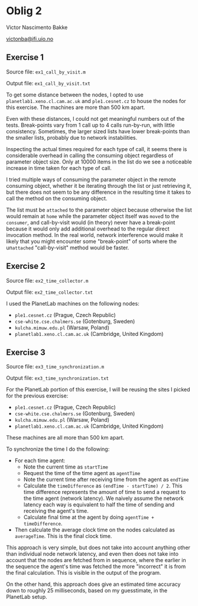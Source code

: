# Oblig 2

Victor Nascimento Bakke

victonba@ifi.uio.no

## Exercise 1

Source file: `ex1_call_by_visit.m`

Output file: `ex1_call_by_visit.txt`

To get some distance between the nodes, I opted to use
`planetlab1.xeno.cl.cam.ac.uk` and `ple1.cesnet.cz` to house the nodes for this
exercise. The machines are more than 500 km apart.

Even with these distances, I could not get meaningful numbers out of the tests.
Break-points vary from 1 call up to 4 calls run-by-run, with little
consistency. Sometimes, the larger sized lists have lower break-points than the
smaller lists, probably due to network instabilities.

Inspecting the actual times required for each type of call, it seems there is
considerable overhead in calling the consuming object regardless of parameter
object size. Only at 10000 items in the list do we see a noticeable increase in
time taken for each type of call.

I tried multiple ways of consuming the parameter object in the remote consuming
object, whether it be iterating through the list or just retrieving it, but
there does not seem to be any difference in the resulting time it takes to call
the method on the consuming object.

The list must be `attached` to the parameter object because otherwise the list
would remain at `home` while the parameter object itself was `move`d to
the `consumer`, and call-by-visit would (in theory) never have a break-point
because it would only add additional overhead to the regular direct invocation
method. In the real world, network interference would make it likely that you
might encounter some "break-point" of sorts where the un`attached`
"call-by-visit" method would be faster.

## Exercise 2

Source file: `ex2_time_collector.m`

Output file: `ex2_time_collector.txt`

I used the PlanetLab machines on the following nodes:

- `ple1.cesnet.cz` (Prague, Czech Republic)
- `cse-white.cse.chalmers.se` (Gotenburg, Sweden)
- `kulcha.mimuw.edu.pl` (Warsaw, Poland)
- `planetlab1.xeno.cl.cam.ac.uk` (Cambridge, United Kingdom)

## Exercise 3

Source file: `ex3_time_synchronization.m`

Output file: `ex3_time_synchronization.txt`

For the PlanetLab portion of this exercise, I will be reusing the sites I
picked for the previous exercise:

- `ple1.cesnet.cz` (Prague, Czech Republic)
- `cse-white.cse.chalmers.se` (Gotenburg, Sweden)
- `kulcha.mimuw.edu.pl` (Warsaw, Poland)
- `planetlab1.xeno.cl.cam.ac.uk` (Cambridge, United Kingdom)

These machines are all more than 500 km apart.

To synchronize the time I do the following:

- For each time agent:
  - Note the current time as `startTime`
  - Request the time of the time agent as `agentTime`
  - Note the current time after receiving time from the agent as `endTime`
  - Calculate the `timeDifference` as `(endTime - startTime) / 2`. This time
    difference represents the amount of time to send a request to the time
    agent (network latency). We naively assume the network latency each way is
    equivalent to half the time of sending and receiving the agent's time.
  - Calculate final time at the agent by doing `agentTime + timeDifference`.
- Then calculate the average clock time on the nodes calculated as
  `averageTime`. This is the final clock time.

This approach is very simple, but does not take into account anything other
than individual node network latency, and even then does not take into account
that the nodes are fetched from in sequence, where the earlier in the sequence
the agent's time was fetched the more "incorrect" it is from the final
calculation. This is visible in the output of the program.

On the other hand, this approach does give an estimated time accuracy down to
roughly 25 milliseconds, based on my guesstimate, in the PlanetLab setup.
